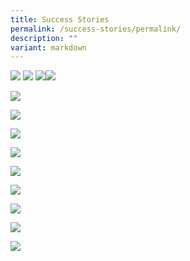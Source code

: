 ```yaml
---
title: Success Stories
permalink: /success-stories/permalink/
description: ""
variant: markdown
---
```


![](/images/Success%20Stories%20(Alumni)/Screenshot_2025_09_12_141453.png)
![](/images/Success%20Stories%20(Alumni)/Screenshot_2025_09_12_140334.png)
![](/images/Success%20Stories%20(Alumni)/Screenshot_2025_09_12_140234.png)![](/images/Success%20Stories%20(Alumni)/pic_2_np.png)

![](/images/Success%20Stories%20(Alumni)/pic_1_np.png)



![](/images/WOODGROVE_SECONDARY_SCHOOL_alumni__YIQI.png)

![](/images/Woodgrove_Secondary_School_Lee_Ruo_Xuan_SOC.jpg)

![](/images/Success%20Stories%20(Alumni)/A3_NYP_Graduation_posters_Woodgrove_Siti_Asuhada_compressed.jpg)

![](/images/Success%20Stories%20(Alumni)/capture.PNG)

![](/images/Success%20Stories%20(Alumni)/lee%20ying%20ying.png)

![](/images/Success%20Stories%20(Alumni)/Yung%20Juen.png)

![](/images/Success%20Stories%20(Alumni)/Eliza.png)

![](/images/Success%20Stories%20(Alumni)/Kelly.png)
